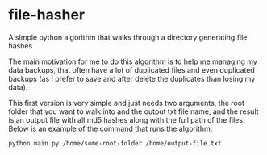 # file-hasher

A simple python algorithm that walks through a directory generating file hashes

The main motivation for me to do this algorithm is to help me managing my data backups, that often have a lot of duplicated files and even duplicated backups (as I prefer to save and after delete the duplicates than losing my data).

This first version is very simple and just needs two arguments, the root folder that you want to walk into and the output txt file name, and the result is an output file with all md5 hashes along with the full path of the files. Below is an example of the command that runs the algorithm:

`python main.py /home/some-root-folder /home/output-file.txt`
